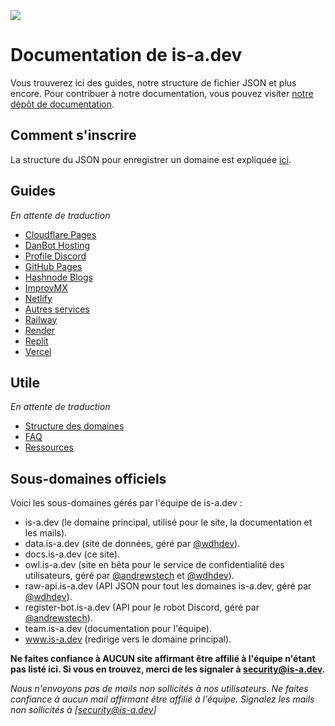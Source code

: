 ![](../media/banner.png)

# Documentation de is-a.dev
Vous trouverez ici des guides, notre structure de fichier JSON et plus encore. Pour contribuer à notre documentation, vous pouvez visiter [notre dépôt de documentation](https://github.com/is-a-dev/docs).

## Comment s'inscrire
La structure du JSON pour enregistrer un domaine est expliquée [ici](domain-structure).

## Guides
*En attente de traduction*
- [Cloudflare Pages](guides/cloudflare-pages)
- [DanBot Hosting](guides/dbh)
- [Profile Discord](guides/discord-verification)
- [GitHub Pages](guides/github-pages)
- [Hashnode Blogs](guides/hashnode)
- [ImprovMX](guides/improvmx)
- [Netlify](guides/netlify)
- [Autres services](guides/other)
- [Railway](guides/railway)
- [Render](guides/render)
- [Replit](guides/replit)
- [Vercel](guides/vercel)

## Utile
*En attente de traduction*
 - [Structure des domaines](domain-structure)
 - [FAQ](faq)
 - [Ressources](resources)

## Sous-domaines officiels
Voici les sous-domaines gérés par l'équipe de is-a.dev :

- is-a.dev (le domaine principal, utilisé pour le site, la documentation et les mails).
- data.is-a.dev (site de données, géré par [@wdhdev](https://github.com/wdhdev)).
- docs.is-a.dev (ce site).
- owl.is-a.dev (site en bêta pour le service de confidentialité des utilisateurs, géré par [@andrewstech](https://github.com/andrewstech) et [@wdhdev](https://github.com/wdhdev)).
- raw-api.is-a.dev (API JSON pour tout les domaines is-a.dev, géré par [@wdhdev](https://github.com/wdhdev)).
- register-bot.is-a.dev (API pour le robot Discord, géré par [@andrewstech](https://github.com/andrewstech)).
- team.is-a.dev (documentation pour l'équipe).
- www.is-a.dev (redirige vers le domaine principal).

**Ne faites confiance à AUCUN site affirmant être affilié à l'équipe n'étant pas listé ici. Si vous en trouvez, merci de les signaler à [security@is-a.dev](mailto:security@is-a.dev).**

*Nous n'envoyons pas de mails non sollicités à nos utilisateurs. Ne faites confiance à aucun mail affirmant être affilié à l'équipe. Signalez les mails non sollicités à [security@is-a.dev]*
